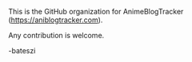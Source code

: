 This is the GitHub organization for AnimeBlogTracker (https://aniblogtracker.com).

Any contribution is welcome.

-bateszi
